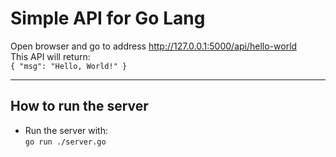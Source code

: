 # Simple API for Go Lang

Open browser and go to address http://127.0.0.1:5000/api/hello-world \
This API will return: \
`{ "msg": "Hello, World!" }`

---

## How to run the server

- Run the server with: \
  `go run ./server.go`
